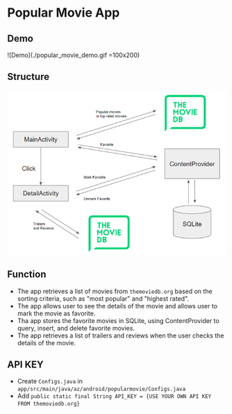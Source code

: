 # Popular Movie App

## Demo
![Demo](./popular_movie_demo.gif =100x200)

## Structure
![Structure](./popular_movie_structure.PNG)

## Function
- The app retrieves a list of movies from `themoviedb.org` based on the sorting criteria, such as "most popular" and "highest rated".
- The app allows user to see the details of the movie and allows user to mark the movie as favorite.
- Tha app stores the favorite movies in SQLite, using ContentProvider to query, insert, and delete favorite movies.
- The app retrieves a list of trailers and reviews when the user checks the details of the movie.

## API KEY
- Create `Configs.java` in `app/src/main/java/az/android/popularmovie/Configs.java`
- Add `public static final String API_KEY = {USE YOUR OWN API KEY FROM themoviedb.org}`
